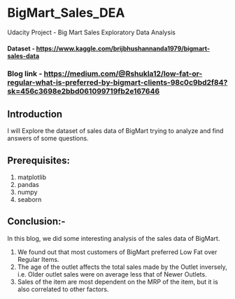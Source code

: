 # BigMart_Sales_DEA

Udacity Project - Big Mart Sales Exploratory Data Analysis
#### Dataset - https://www.kaggle.com/brijbhushannanda1979/bigmart-sales-data

### Blog link - https://medium.com/@Rshukla12/low-fat-or-regular-what-is-preferred-by-bigmart-clients-98c0c9bd2f84?sk=456c3698e2bbd061099719fb2e167646


## Introduction
I will Explore the dataset of sales data of BigMart trying to analyze and find answers of some questions.

## Prerequisites:

1) matplotlib
2) pandas
3) numpy
4) seaborn

## Conclusion:-
In this blog, we did some interesting analysis of the sales data of BigMart.

1) We found out that most customers of BigMart preferred Low Fat over Regular Items.
2) The age of the outlet affects the total sales made by the Outlet inversely, i.e. Older outlet sales were on average less that of Newer Outlets.
3) Sales of the item are most dependent on the MRP of the item, but it is also correlated to other factors.
